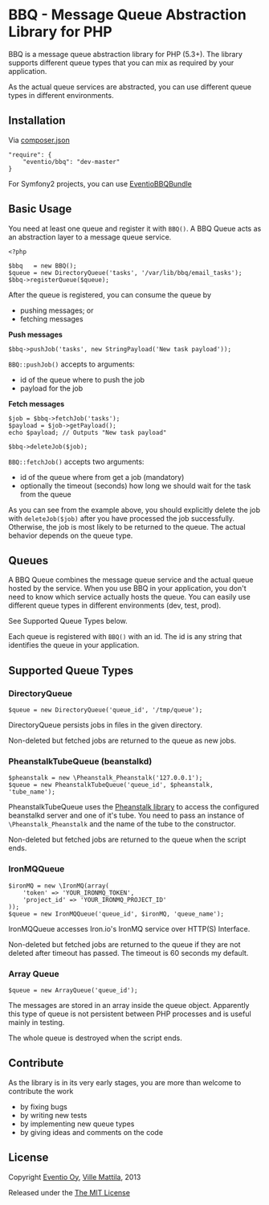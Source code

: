 BBQ - Message Queue Abstraction Library for PHP
===============================================

BBQ is a message queue abstraction library for PHP (5.3+). The library supports
different queue types that you can mix as required by your application.

As the actual queue services are abstracted, you can use different queue types
in different environments.

Installation
------------

Via [composer.json](http://getcomposer.org/doc/01-basic-usage.md#composer-json-project-setup)

    "require": {
        "eventio/bbq": "dev-master"
    }

For Symfony2 projects, you can use [EventioBBQBundle](https://github.com/eventio/bbq-bundle)

Basic Usage
-----------

You need at least one queue and register it with `BBQ()`. A BBQ Queue acts as an
abstraction layer to a message queue service.

    <?php

    $bbq   = new BBQ();
    $queue = new DirectoryQueue('tasks', '/var/lib/bbq/email_tasks');
    $bbq->registerQueue($queue);

After the queue is registered, you can consume the queue by
 - pushing messages; or
 - fetching messages

**Push messages**

    $bbq->pushJob('tasks', new StringPayload('New task payload'));

`BBQ::pushJob()` accepts to arguments:
 - id of the queue where to push the job
 - payload for the job

**Fetch messages**

    $job = $bbq->fetchJob('tasks');
    $payload = $job->getPayload();
    echo $payload; // Outputs "New task payload"

    $bbq->deleteJob($job);

`BBQ::fetchJob()` accepts two arguments:
 - id of the queue where from get a job (mandatory)
 - optionally the timeout (seconds) how long we should wait for the task from the queue

As you can see from the example above, you should explicitly delete the job with `deleteJob($job)` after
you have processed the job successfully. Otherwise, the job is most likely to be returned to the queue.
The actual behavior depends on the queue type.

Queues
------

A BBQ Queue combines the message queue service and the actual queue hosted by the service.
When you use BBQ in your application, you don't need to know which service actually hosts the queue.
You can easily use different queue types in different environments (dev, test, prod).

See Supported Queue Types below.

Each queue is registered with `BBQ()` with an id. The id is any string that identifies the queue
in your application.

Supported Queue Types
---------------------

### DirectoryQueue

    $queue = new DirectoryQueue('queue_id', '/tmp/queue');

DirectoryQueue persists jobs in files in the given directory.

Non-deleted but fetched jobs are returned to the queue as new jobs.

### PheanstalkTubeQueue (beanstalkd)

    $pheanstalk = new \Pheanstalk_Pheanstalk('127.0.0.1');
    $queue = new PheanstalkTubeQueue('queue_id', $pheanstalk, 'tube_name');

PheanstalkTubeQueue uses the [Pheanstalk library](https://github.com/pda/pheanstalk) to access
the configured beanstalkd server and one of it's tube. You need to pass an instance of `\Pheanstalk_Pheanstalk` and
the name of the tube to the constructor.

Non-deleted but fetched jobs are returned to the queue when the script ends.

### IronMQQueue

    $ironMQ = new \IronMQ(array(
        'token' => 'YOUR_IRONMQ_TOKEN',
        'project_id' => 'YOUR_IRONMQ_PROJECT_ID'
    ));
    $queue = new IronMQQueue('queue_id', $ironMQ, 'queue_name');

IronMQQueue accesses Iron.io's IronMQ service over HTTP(S) Interface.

Non-deleted but fetched jobs are returned to the queue if they are not deleted after timeout has passed. The timeout
is 60 seconds my default.

### Array Queue

    $queue = new ArrayQueue('queue_id');

The messages are stored in an array inside the queue object. Apparently this type
of queue is not persistent between PHP processes and is useful mainly in testing.

The whole queue is destroyed when the script ends.

Contribute
----------

As the library is in its very early stages, you are more than welcome to contribute the work
 - by fixing bugs
 - by writing new tests
 - by implementing new queue types
 - by giving ideas and comments on the code

License
-------

Copyright [Eventio Oy](https://github.com/eventio), [Ville Mattila](https://github.com/vmattila), 2013

Released under the [The MIT License](http://www.opensource.org/licenses/mit-license.php)